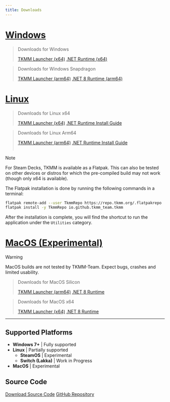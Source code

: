 ```yaml
---
title: Downloads
---
```


# [Windows](#tab/windows)

> Downloads for Windows
> 
> <div id="download-btns">
>  <a class="download-btn" id="download-windows" href="https://github.com/TKMM-Team/Tkmm/releases/latest/download/TKMM-Launcher-win-x64.zip">TKMM Launcher (x64)</a>
>  <a class="download-btn" id="download-src" href="https://dotnet.microsoft.com/en-us/download/dotnet/thank-you/runtime-8.0.6-windows-x64-installer">.NET Runtime (x64)</a>
> </div>

> Downloads for Windows Snapdragon
> 
> <div id="download-btns">
>   <a class="download-btn" id="download-windows" href="https://github.com/TKMM-Team/Tkmm/releases/latest/download/TKMM-Launcher-win-arm64.zip">TKMM Launcher (arm64)</a>
>   <a class="download-btn" id="download-src" href="https://dotnet.microsoft.com/en-us/download/dotnet/thank-you/runtime-8.0.6-windows-arm64-installer">.NET 8 Runtime (arm64)</a>
> </div>

# [Linux](#tab/linux)

> Downloads for Linux x64
> 
> <div id="download-btns">
>  <a class="download-btn" id="download-linux" href="https://github.com/TKMM-Team/Tkmm/releases/latest/download/TKMM-Launcher-linux-x64.zip">TKMM Launcher (x64)</a>
>  <a class="download-btn" id="download-src" href="https://learn.microsoft.com/dotnet/core/install/linux-package-managers?WT.mc_id=dotnet-35129-website">.NET Runtime Install Guide</a>
> </div>

> Downloads for Linux Arm64
> 
> <div id="download-btns">
>   <a class="download-btn" id="download-linux" href="https://github.com/TKMM-Team/Tkmm/releases/latest/download/TKMM-Launcher-linux-arm64.zip">TKMM Launcher (arm64)</a>
>   <a class="download-btn" id="download-src" href="https://learn.microsoft.com/dotnet/core/install/linux-package-managers?WT.mc_id=dotnet-35129-website">.NET Runtime Install Guide</a>
> </div>
> <br>

> [!NOTE]
> For Steam Decks, TKMM is available as a Flatpak. This can also be tested on other devices or distros for which the pre-compiled build may not work (though only x64 is available).

The Flatpak installation is done by running the following commands in a terminal:

```bash
flatpak remote-add --user TkmmRepo https://repo.tkmm.org/.flatpakrepo
flatpak install -y TkmmRepo io.github.tkmm_team.tkmm
```
After the installation is complete, you will find the shortcut to run the application under the `Utilities` category.

# [MacOS (Experimental)](#tab/macos)

> [!WARNING]
> MacOS builds are not tested by TKMM-Team. Expect bugs, crashes and limited usability.

> Downloads for MacOS Silicon
> 
> <div id="download-btns">
>   <a class="download-btn" id="download-macos" href="https://github.com/TKMM-Team/Tkmm/releases/latest/download/TKMM-Launcher-osx-arm64.zip">TKMM Launcher (arm64)</a>
>   <a class="download-btn" id="download-src" href="https://dotnet.microsoft.com/en-us/download/dotnet/thank-you/runtime-8.0.6-macos-arm64-installer">.NET 8 Runtime</a>
> </div>

> Downloads for MacOS x64
> 
> <div id="download-btns">
>  <a class="download-btn" id="download-macos" href="https://github.com/TKMM-Team/Tkmm/releases/latest/download/TKMM-Launcher-osx-x64.zip">TKMM Launcher (x64)</a>
>  <a class="download-btn" id="download-src" href="https://dotnet.microsoft.com/en-us/download/dotnet/thank-you/runtime-8.0.6-macos-x64-installer">.NET 8 Runtime</a>
> </div>

---

## Supported Platforms

- **Windows 7+** | Fully supported
- **Linux** | Partially supported
  - **SteamOS** | Experimental
  - **Switch (Lakka)** | Work in Progress
- **MacOS** | Experimental

## Source Code

<div id="download-btns">
  <a class="download-btn" id="download-src" href="https://github.com/TKMM-Team/Tkmm/archive/refs/heads/master.zip">Download Source Code</a>
  <a class="download-btn" id="download-src" href="https://github.com/TKMM-Team/Tkmm">GitHub Repository</a>
</div>
